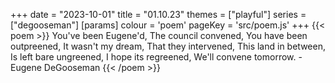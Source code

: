 +++
date = "2023-10-01"
title = "01.10.23"
themes = ["playful"]
series = ["degooseman"]
[params]
  colour = 'poem'
  pageKey = 'src/poem.js'
+++
{{< poem >}}
You've been Eugene'd,
The council convened,
You have been outpreened,
It wasn't my dream,
That they intervened,
This land in between,
Is left bare ungreened,
I hope its regreened,
We'll convene tomorrow.
\- Eugene DeGooseman
{{< /poem >}}